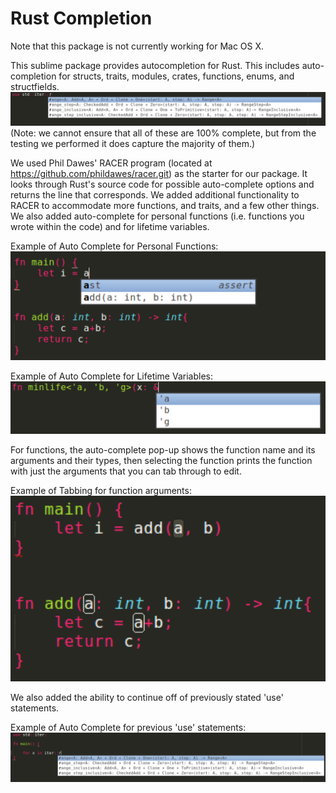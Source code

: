 Rust Completion
==================
Note that this package is not currently working for Mac OS X. 

This sublime package provides autocompletion for Rust. This includes auto-completion for structs, traits, modules, crates, functions, enums, and structfields. 
![Basic Auto-Complete](/pics/simple.tiff?raw=true)
(Note: we cannot ensure that all of these are 100% complete, but from the testing we performed it does capture the majority of them.) 

We used Phil Dawes' RACER program (located at https://github.com/phildawes/racer.git) as the starter for our package. It looks through Rust's source code for possible auto-complete options and returns the line that corresponds. We added additional functionality to RACER to accommodate more functions, and traits, and a few other things. We also added auto-complete for personal functions (i.e. functions you wrote within the code) and for lifetime variables.

Example of Auto Complete for Personal Functions:
![Personal Functions](/pics/personalFunc.tiff?raw=true)

Example of Auto Complete for Lifetime Variables:
![Lifetime Variables](/pics/lifetimeVars.tiff?raw=true)

For functions, the auto-complete pop-up shows the function name and its arguments and their types, then selecting the function prints the function with just the arguments that you can tab through to edit. 

Example of Tabbing for function arguments:
![Argument Tabbing](/pics/arguments.tiff?raw=true)

We also added the ability to continue off of previously stated 'use' statements. 

Example of Auto Complete for previous 'use' statements:
![Continued Use Statements](/pics/continuedUse.tiff?raw=true)


